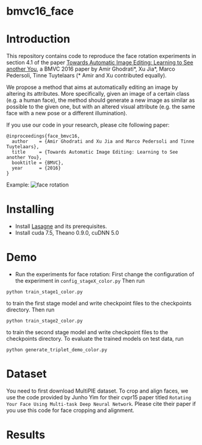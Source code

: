 # bmvc16_face
# Introduction

This repository contains code to reproduce the face rotation experiments in section 4.1 of the paper [Towards Automatic Image Editing: Learning to See another You](http://homes.esat.kuleuven.be/~xjia/xjia_publications/xjia_bmvc16_facefinal.pdf), a BMVC 2016 paper by Amir Ghodrati\*, Xu Jia\*, Marco Pedersoli, Tinne Tuytelaars (\* Amir and Xu contributed equally).

We propose a method that aims at automatically editing an image by altering its attributes. More specifically, given an image of a certain class (e.g. a human face), the method should generate a new image as similar as possible to the given one, but with an altered visual attribute (e.g. the same face with a new pose or a different illumination).

If you use our code in your research, please cite following paper:
```
@inproceedings{face_bmvc16,
  author    = {Amir Ghodrati and Xu Jia and Marco Pedersoli and Tinne Tuytelaars},
  title     = {Towards Automatic Image Editing: Learning to See another You},
  booktitle = {BMVC},
  year      = {2016}
}
```
Example:
![face rotation](https://drive.google.com/file/d/0B2k_yg56pxkxWUpvQk45dlhCVVk/view?usp=sharing)

# Installing
* Install [Lasagne](https://lasagne.readthedocs.io/en/latest/user/installation.html) and its prerequisites.
* Install cuda 7.5, Theano 0.9.0, cuDNN 5.0


# Demo
* Run the experiments for face rotation:
First change the configuration of the experiment in ```config_stageX_color.py```
Then run
```
python train_stage1_color.py
```
to train the first stage model and write checkpoint files to the checkpoints directory.
Then run
```
python train_stage2_color.py
```
to train the second stage model and write checkpoint files to the checkpoints directory.
To evaluate the trained models on test data, run
```
python generate_triplet_demo_color.py
```


# Dataset
You need to first download MultiPIE dataset.
To crop and align faces, we use the code provided by Junho Yim for their cvpr15 paper titled ```Rotating Your Face Using Multi-task Deep Neural Network```. Please cite their paper if you use this code for face cropping and alignment.


# Results


